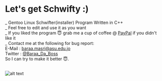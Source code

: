 # Let's get Schwifty :)
_ Gentoo Linux Schwifter(installer) Program Written in C++ <br>
_ Feel free to edit and use it as you want<br>
_ If you liked the program 😇 grab me a cup of coffee @ [PayPal](https://www.paypal.me/baraamasri) if you didn't like it<br>
_ Contact me at the following for bug report: <br>
E-Mail : baraa.masri@asu.edu.jo <br>
Twitter : [@Baraa_Da_Boss](https://twitter.com/Baraa_Da_Boss) <br>
So I can try to make it better 😇.<br> <br>

   ![alt text](http://t12.deviantart.net/5ZBYlti-t3YKKctBO7oDayAQPQg=/fit-in/700x350/filters:fixed_height(100,100):origin()/pre01/5cb6/th/pre/i/2015/290/b/4/you_gotta_get_schwifty__by_zombiegirl01-d9dfzme.png)
